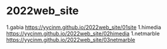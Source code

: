 # 2022web_site
1.gabia https://yycinm.github.io/2022web_site/01site
1.himedia https://yycinm.github.io/2022web_site/02himedia
1.netmarble https://yycinm.github.io/2022web_site/03netmarble